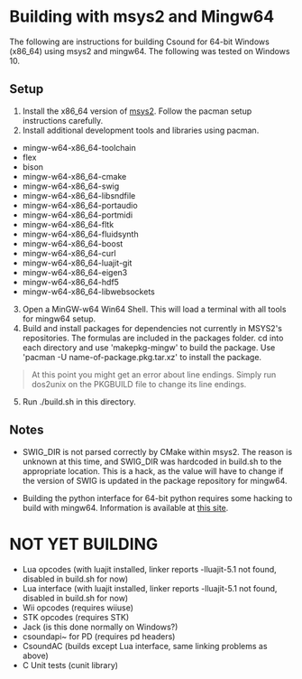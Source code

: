 # Building with msys2 and Mingw64

The following are instructions for building Csound for 64-bit Windows (x86_64) using msys2 and mingw64. The following was tested on Windows 10.

## Setup 

1. Install the x86_64 version of [msys2](http://msys2.github.io/). Follow the pacman setup instructions carefully.
2. Install additional development tools and libraries using pacman. 

  * mingw-w64-x86_64-toolchain 
  * flex
  * bison
  * mingw-w64-x86_64-cmake  
  * mingw-w64-x86_64-swig
  * mingw-w64-x86_64-libsndfile
  * mingw-w64-x86_64-portaudio
  * mingw-w64-x86_64-portmidi
  * mingw-w64-x86_64-fltk
  * mingw-w64-x86_64-fluidsynth
  * mingw-w64-x86_64-boost
  * mingw-w64-x86_64-curl 
  * mingw-w64-x86_64-luajit-git 
  * mingw-w64-x86_64-eigen3 
  * mingw-w64-x86_64-hdf5 
  * mingw-w64-x86_64-libwebsockets
3. Open a MinGW-w64 Win64 Shell.  This will load a terminal with all tools for mingw64 setup.
4. Build and install packages for dependencies not currently in MSYS2's repositories. The formulas are included in the packages folder. cd into each directory and use 'makepkg-mingw' to build the package. Use 'pacman -U name-of-package.pkg.tar.xz' to install the package.  
>At this point you might get an error about line endings. Simply run dos2unix on the PKGBUILD file to change its line endings. 
5. Run ./build.sh in this directory.

## Notes

* SWIG_DIR is not parsed correctly by CMake within msys2.  The reason is unknown at this time, and SWIG_DIR was hardcoded in build.sh to the appropriate location.  This is a hack, as the value will have to change if the version of SWIG is updated in the package repository for mingw64. 

* Building the python interface for 64-bit python requires some hacking to build with mingw64. Information is available at [this site](http://ascend4.org/Setting_up_a_MinGW-w64_build_environment).

# NOT YET BUILDING

* Lua opcodes (with luajit installed, linker reports -lluajit-5.1 not found, disabled in build.sh for now)
* Lua interface (with luajit installed, linker reports -lluajit-5.1 not found, disabled in build.sh for now)
* Wii opcodes (requires wiiuse)
* STK opcodes (requires STK)
* Jack (is this done normally on Windows?) 
* csoundapi~ for PD (requires pd headers)
* CsoundAC (builds except Lua interface, same linking problems as above)
* C Unit tests (cunit library)
